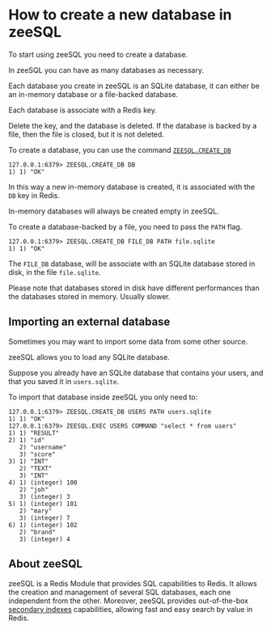 # How to create a new database in zeeSQL

To start using zeeSQL you need to create a database.

In zeeSQL you can have as many databases as necessary.

Each database you create in zeeSQL is an SQLite database, it can either be an in-memory database or a file-backed database.

Each database is associate with a Redis key.

Delete the key, and the database is deleted. If the database is backed by a file, then the file is closed, but it is not deleted.

To create a database, you can use the command [`ZEESQL.CREATE_DB`][createdb]

```
127.0.0.1:6379> ZEESQL.CREATE_DB DB
1) 1) "OK"
```

In this way a new in-memory database is created, it is associated with the `DB` key in Redis.

In-memory databases will always be created empty in zeeSQL.

To create a database-backed by a file, you need to pass the `PATH` flag.

```
127.0.0.1:6379> ZEESQL.CREATE_DB FILE_DB PATH file.sqlite
1) 1) "OK"
```

The `FILE_DB` database, will be associate with an SQLite database stored in disk, in the file `file.sqlite`.

Please note that databases stored in disk have different performances than the databases stored in memory. Usually slower.

## Importing an external database

Sometimes you may want to import some data from some other source.

zeeSQL allows you to load any SQLite database.

Suppose you already have an SQLite database that contains your users, and that you saved it in `users.sqlite`.

To import that database inside zeeSQL you only need to:

```
127.0.0.1:6379> ZEESQL.CREATE_DB USERS PATH users.sqlite
1) 1) "OK"
127.0.0.1:6379> ZEESQL.EXEC USERS COMMAND "select * from users"
1) 1) "RESULT"
2) 1) "id"
   2) "username"
   3) "score"
3) 1) "INT"
   2) "TEXT"
   3) "INT"
4) 1) (integer) 100
   2) "joh"
   3) (integer) 3
5) 1) (integer) 101
   2) "mary"
   3) (integer) 7
6) 1) (integer) 102
   2) "brand"
   3) (integer) 4
```

## About zeeSQL

zeeSQL is a Redis Module that provides SQL capabilities to Redis.
It allows the creation and management of several SQL databases, each one independent from the other.
Moreover, zeeSQL provides out-of-the-box [secondary indexes](../secondary-indexes.md) capabilities, allowing fast and easy search by value in Redis.

[createdb]: references.md#zeesql-create_db


